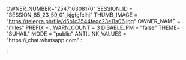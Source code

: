 OWNER_NUMBER="254716308170"
SESSION_ID = "SESSION_85_23_59_01_kjgfgfclhj"
THUMB_IMAGE = "https://telegra.ph/file/d5b1c3544fedc23e11a06.jpg"
OWNER_NAME = "miles"
PREFIX = .
WARN_COUNT = 3
DISABLE_PM = "false"
THEME= "SUHAIL"
MODE = "public"
ANTILINK_VALUES = "https://,chat.whatsapp.com"
:

<!---
milescollins862/milescollins862 is a ✨ special ✨ repository because its `README.md` (this file) appears on your GitHub profile.
You can click the Preview link to take a look at your changes.
--->
i
